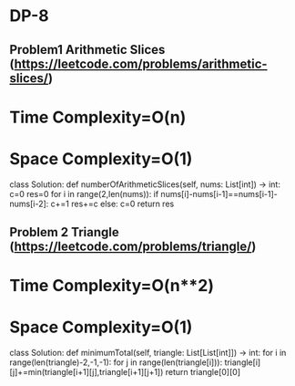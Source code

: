 # DP-8

## Problem1 Arithmetic Slices (https://leetcode.com/problems/arithmetic-slices/)

# Time Complexity=O(n)
# Space Complexity=O(1)

class Solution:
    def numberOfArithmeticSlices(self, nums: List[int]) -> int:
        c=0
        res=0
        for i in range(2,len(nums)):
            if nums[i]-nums[i-1]==nums[i-1]-nums[i-2]:
                c+=1
                res+=c
            else:
                c=0
        return res
        

## Problem 2 Triangle (https://leetcode.com/problems/triangle/)

# Time Complexity=O(n**2)
# Space Complexity=O(1)
class Solution:
    def minimumTotal(self, triangle: List[List[int]]) -> int:
        for i in range(len(triangle)-2,-1,-1):
            for j in range(len(triangle[i])):
                triangle[i][j]+=min(triangle[i+1][j],triangle[i+1][j+1])
        return triangle[0][0]
                
        

